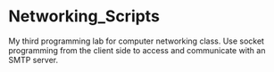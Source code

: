 # Networking_Scripts
My third programming lab for computer networking class.
Use socket programming from the client side to access and communicate with an SMTP server.
